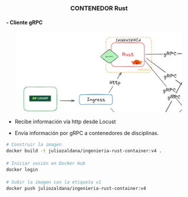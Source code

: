### <div align="center">CONTENEDOR Rust</div>

#### - Cliente gRPC

<div align="center">
<img src=rust.png width=450>
</div>


* Recibe información vía http desde Locust

* Envía información por gRPC a contenedores de disciplinas.

```bash
# Construir la imagen 
docker build -t juliozaldana/ingenieria-rust-container:v4 .

# Iniciar sesión en Docker Hub
docker login

# Subir la imagen con la etiqueta v1
docker push juliozaldana/ingenieria-rust-container:v4
```